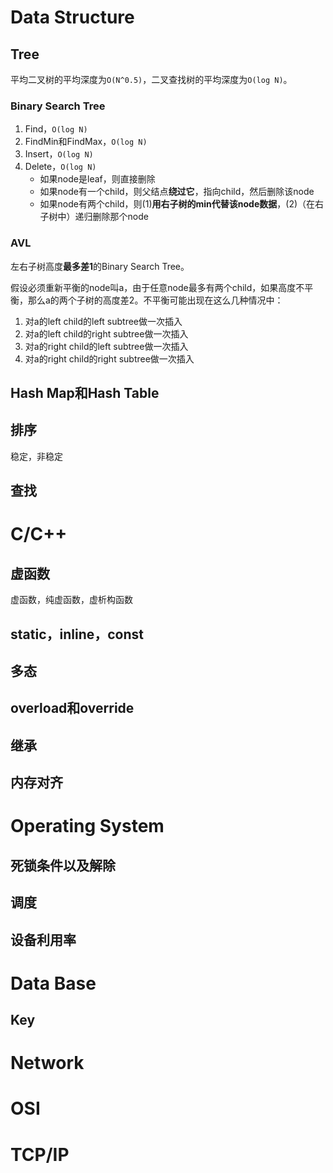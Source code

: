 # Data Structure

## Tree

平均二叉树的平均深度为`O(N^0.5)`，二叉查找树的平均深度为`O(log N)`。

### Binary Search Tree

1. Find，`O(log N)`
2. FindMin和FindMax，`O(log N)`
3. Insert，`O(log N)`
4. Delete，`O(log N)`
    * 如果node是leaf，则直接删除
    * 如果node有一个child，则父结点**绕过它**，指向child，然后删除该node
    * 如果node有两个child，则(1)**用右子树的min代替该node数据**，(2)（在右子树中）递归删除那个node

### AVL

左右子树高度**最多差1**的Binary Search Tree。

假设必须重新平衡的node叫a，由于任意node最多有两个child，如果高度不平衡，那么a的两个子树的高度差2。不平衡可能出现在这么几种情况中：

1. 对a的left child的left subtree做一次插入
2. 对a的left child的right subtree做一次插入
3. 对a的right child的left subtree做一次插入
4. 对a的right child的right subtree做一次插入



## Hash Map和Hash Table

## 排序

稳定，非稳定

## 查找

# C/C++

## 虚函数

虚函数，纯虚函数，虚析构函数

## static，inline，const

## 多态

## overload和override

## 继承

## 内存对齐

# Operating System

## 死锁条件以及解除

## 调度

## 设备利用率

# Data Base

## Key

# Network

# OSI

# TCP/IP
